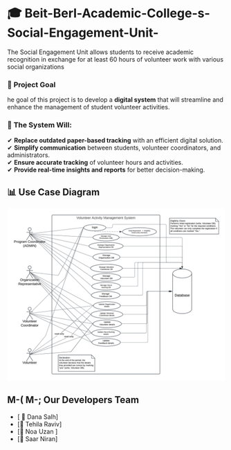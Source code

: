 # 🎓 Beit-Berl-Academic-College-s-Social-Engagement-Unit-

The Social Engagement Unit allows students to receive academic recognition
 in exchange for at least 60 hours of volunteer work with various social
 organizations
 
### 🎯 **Project Goal** 
he goal of this project is to develop a **digital system** that will streamline and enhance the management of student volunteer activities.  


### 🚀 **The System Will:**  
✔ **Replace outdated paper-based tracking** with an efficient digital solution.  
✔ **Simplify communication** between students, volunteer coordinators, and administrators.  
✔ **Ensure accurate tracking** of volunteer hours and activities.  
✔ **Provide real-time insights and reports** for better decision-making.




## 📊 Use Case Diagram
![Use Case Diagram](use_case_diagram.png)




##  M-(‍ M-; Our Developers Team
- [ 🚀   Dana Salh]
- [🚀   Tehila Raviv]
- [🚀    Noa Uzan ]
- [🚀   Saar Niran]

